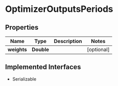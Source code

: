 

# OptimizerOutputsPeriods


## Properties

Name | Type | Description | Notes
------------ | ------------- | ------------- | -------------
**weights** | **Double** |  |  [optional]


## Implemented Interfaces

* Serializable


